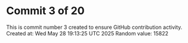 # Commit 3 of 20

This is commit number 3 created to ensure GitHub contribution activity.
Created at: Wed May 28 19:13:25 UTC 2025
Random value: 15822
